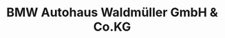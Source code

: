 ---
title: "BMW Autohaus Waldmüller GmbH & Co.KG"
url: /roth/bmw-autohaus-waldmueller-gmbh-und-co-kg/
shop: Autohaus
---